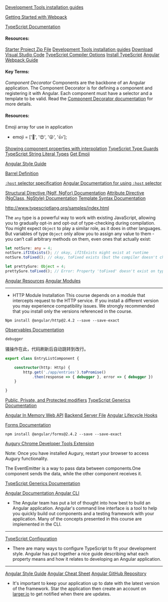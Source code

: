 [ Development Tools installation guides](http://treehouse.github.io/installation-guides/) 

[Getting Started with Webpack](https://teamtreehouse.com/library/getting-started-with-webpack)

[TypeScript Documentation](http://www.typescriptlang.org/docs/tutorial.html)

#### Resources:

[Starter Project Zip File](https://s3.amazonaws.com/treehouse-project-downloads/Angular2017/photo_blog.zip)
[Development Tools installation guides](http://treehouse.github.io/installation-guides/)
[Download Visual Studio Code](http://code.visualstudio.com/)
[TypeScript Compiler Options](https://www.typescriptlang.org/docs/handbook/compiler-options.html)
[Install TypeScript](http://www.typescriptlang.org/index.html#download-links)
[Angular Webpack Guide](https://angular.io/docs/ts/latest/guide/webpack.html)

#### Key Terms:

*Component Decorator*
Components are the backbone of an Angular application. The Component Decorator is for defining a component and registering it with Angular. Each component must have a selector and a template to be valid. Read the [Component Decorator documentation](https://angular.io/docs/ts/latest/api/core/index/Component-decorator.html) for more details.

#### Resources:

Emoji array for use in application

- emoji = ['🎉', '😍', '😜', '👍'];

[Showing component properties with interpolation](https://angular.io/docs/ts/latest/guide/displaying-data.html#!#interpolation)
[TypeScript Type Guards](https://basarat.gitbooks.io/typescript/content/docs/types/typeGuard.html)
[TypeScript String Literal Types](http://www.typescriptlang.org/docs/handbook/advanced-types.html#string-literal-types)
[Get Emoji](http://getemoji.com/)

[Angular Style Guide](https://angular.io/docs/ts/latest/guide/style-guide.html)

 [Barrel Definition](https://angular.io/docs/ts/latest/guide/glossary.html#!#barrel)



[`:host` selector specification](https://www.w3.org/TR/css-scoping-1/#host-selector)
[Angular Documentation for using `:host` selector](https://angular.io/docs/ts/latest/guide/component-styles.html#!#sts=:host)

[Structural Directive (NgIf, NgFor) Documentation](https://angular.io/docs/ts/latest/guide/structural-directives.html)
[Attribute Directive (NgClass, NgStyle) Documentation](https://angular.io/docs/ts/latest/guide/attribute-directives.html)
[Template Syntax Documentation](https://angular.io/docs/ts/latest/guide/template-syntax.html)



http://www.typescriptlang.org/samples/index.html

The `any` type is a powerful way to work with existing JavaScript, allowing you to gradually opt-in and opt-out of type-checking during compilation. You might expect `Object` to play a similar role, as it does in other languages. But variables of type `Object` only allow you to assign any value to them - you can’t call arbitrary methods on them, even ones that actually exist:

```typescript
let notSure: any = 4;
notSure.ifItExists(); // okay, ifItExists might exist at runtime
notSure.toFixed(); // okay, toFixed exists (but the compiler doesn't check)

let prettySure: Object = 4;
prettySure.toFixed(); // Error: Property 'toFixed' doesn't exist on type 'Object'.
```

[Angular Resources](https://angular.io/resources)
[Angular Modules](https://angular.io/docs/ts/latest/api/#!?query=module)

------

- HTTP Module Installation
  This course depends on a module that intercepts request to the HTTP service. If you install a different version you may experience compatibility issues. We strongly recommended that you install only the versions referenced in the course.

`Npm install @angular/http@2.4.2 --save --save-exact`

[Observables Documentation](https://angular.io/docs/ts/latest/tutorial/toh-pt6.html#!#observables)

`debugger`

骚操作在此，代码刷新后自动跳转到改行。

```typescript
export class EntryListComponent {

    constructor(http: Http) {
        http.get('./app/entries').toPromise()
            .then(response => { debugger }, error => { debugger })
    }

}
```

[ Public, Private, and Protected modifiers](http://www.typescriptlang.org/docs/handbook/classes.html#public-private-and-protected-modifiers) [TypeScript Generics Documentation](https://www.typescriptlang.org/docs/handbook/generics.html)



[ Angular In Memory Web API](https://github.com/angular/in-memory-web-api) [Backend Server File](https://gist.githubusercontent.com/kenhowardpdx/b5e6b93b04bc81df1236852268616869/raw/793a2cbc1c3fc8783442378abcbd2d56fcbef462/backend.ts) [Angular Lifecycle Hooks](https://angular.io/docs/ts/latest/guide/lifecycle-hooks.html)

[Forms Documentation](https://angular.io/docs/ts/latest/guide/forms.html)

`npm install @angular/forms@2.4.2 --save --save-exact`

[Augury Chrome Developer Tools Extension](https://chrome.google.com/webstore/detail/augury/elgalmkoelokbchhkhacckoklkejnhcd)

Note: Once you have installed Augury, restart your browser to access Augury functionality.

The EventEmitter is a way to pass data between components.One component sends the data, while the other component receives it.

[TypeScript Generics Documentation](https://www.typescriptlang.org/docs/handbook/generics.html)

[Angular Documentation ](https://angular.io/docs/ts/latest/)
[Angular CLI](https://cli.angular.io/)

- The Angular team has put a lot of thought into how best to build an Angular application. Angular's command line interface is a tool to help you quickly build out components and a testing framework with your application. Many of the concepts presented in this course are implemented in the CLI.

------

[TypeScript Configuration](https://angular.io/docs/ts/latest/guide/typescript-configuration.html)

- There are many ways to configure TypeScript to fit your development style. Angular has put together a nice guide describing what each property means and how it relates to developing an Angular application.

------

[Angular Style Guide](https://angular.io/docs/ts/latest/guide/style-guide.html)
[Angular Cheat Sheet](https://angular.io/docs/ts/latest/guide/cheatsheet.html)
[Angular GitHub Repository](https://github.com/angular/angular)

- It's important to keep your application up to date with the latest version of the framework. Star the application then create an account on [larger.io](https://www.larger.io/) to get notified when there are updates.